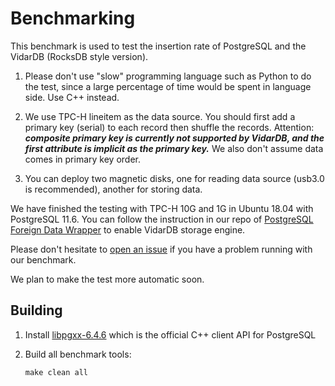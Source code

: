 # Benchmarking

This benchmark is used to test the insertion rate of PostgreSQL and the VidarDB (RocksDB style version).

1. Please don't use "slow" programming language such as Python to do the test, since a large percentage of time would be spent in language side. Use C++ instead.

2. We use TPC-H lineitem as the data source. You should first add a primary key (serial) to each record then shuffle the records.  Attention: ***composite primary key is currently not supported by VidarDB, and the first attribute is implicit as the primary key.*** We also don't assume data comes in primary key order.

3. You can deploy two magnetic disks, one for reading data source (usb3.0 is recommended), another for storing data. 

We have finished the testing with TPC-H 10G and 1G in Ubuntu 18.04 with PostgreSQL 11.6. You can follow the instruction in our repo of [PostgreSQL Foreign Data Wrapper](https://github.com/vidardb/PostgresForeignDataWrapper) to enable VidarDB storage engine. 

Please don't hesitate to [open an issue](https://github.com/vidardb/Benchmarking/issues) if you have a problem running with our benchmark.

We plan to make the test more automatic soon.

## Building

1. Install [libpgxx-6.4.6](https://github.com/jtv/libpqxx) which is the official C++ client API for PostgreSQL

2. Build all benchmark tools:

    ```shell
    make clean all
    ```

